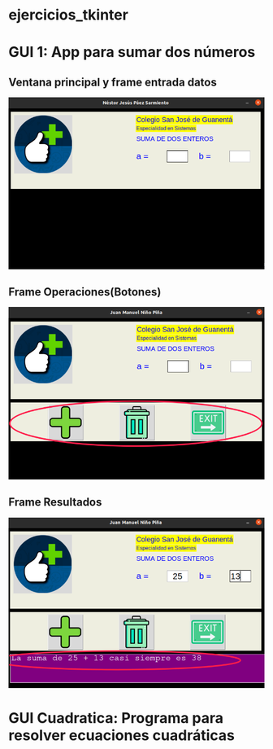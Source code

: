 # ejercicios_tkinter

# GUI 1: App para sumar dos números

## Ventana principal y frame entrada datos

![ventana principal y frame entrada](gui_01/img/ventana_principal.png "Ventana principal y frame de entrada")

## Frame Operaciones(Botones)

![frame operaciones](gui_01/img/frame_operaciones.png "frame operaciones")


## Frame Resultados

![frame resultados](gui_01/img/frame_resultados.png "frame resultados")

# GUI Cuadratica: Programa para resolver ecuaciones cuadráticas
